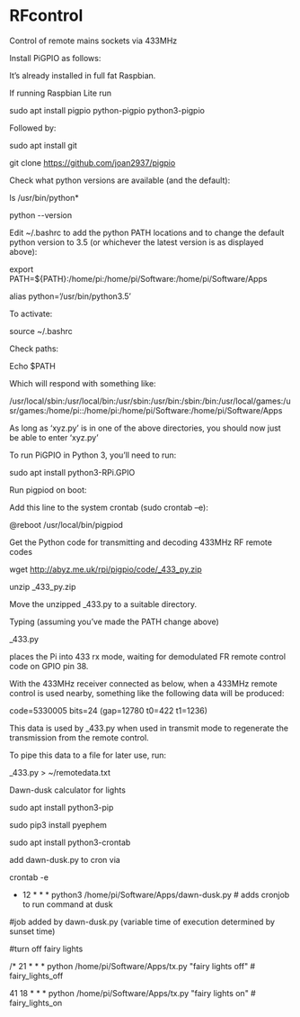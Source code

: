 # RFcontrol
Control of remote mains sockets via 433MHz

Install PiGPIO as follows:

It’s already installed in full fat Raspbian.

If running Raspbian Lite run 

  sudo apt install pigpio python-pigpio python3-pigpio

Followed by:

  sudo apt install git
  
  git clone https://github.com/joan2937/pigpio

Check what python versions are available (and the default):

  ls /usr/bin/python*

  python --version
 
Edit ~/.bashrc to add the python PATH locations and to change the default python version to 3.5 (or whichever the latest version is as displayed above):

export PATH=${PATH}:/home/pi:/home/pi/Software:/home/pi/Software/Apps

alias python=’/usr/bin/python3.5’

To activate:

source ~/.bashrc

Check paths:

Echo $PATH

Which will respond with something like:

/usr/local/sbin:/usr/local/bin:/usr/sbin:/usr/bin:/sbin:/bin:/usr/local/games:/usr/games:/home/pi::/home/pi:/home/pi/Software:/home/pi/Software/Apps

As long as ‘xyz.py’ is in one of the above directories, you should now just be able to enter ‘xyz.py’

To run PiGPIO in Python 3, you’ll need to run:

sudo apt install python3-RPi.GPIO

Run pigpiod on boot:

Add this line to the system crontab (sudo crontab –e): 

@reboot /usr/local/bin/pigpiod

Get the Python code for transmitting and decoding 433MHz RF remote codes


wget http://abyz.me.uk/rpi/pigpio/code/_433_py.zip

unzip _433_py.zip

Move the unzipped _433.py to a suitable directory.

Typing (assuming you’ve made the PATH change above)

_433.py 

places the Pi into 433 rx mode, waiting for demodulated FR remote control code on GPIO pin 38.

With the 433MHz receiver connected as below, when a 433MHz remote control is used nearby, something like the following data will be produced:

code=5330005 bits=24 (gap=12780 t0=422 t1=1236)

This data is used by _433.py when used in transmit mode to regenerate the transmission from the remote control.

To pipe this data to a file for later use, run:

_433.py > ~/remotedata.txt 


Dawn-dusk calculator for lights

sudo apt install python3-pip

sudo pip3 install pyephem

sudo apt install python3-crontab

add dawn-dusk.py to cron via 

crontab -e

* 12 * * * python3 /home/pi/Software/Apps/dawn-dusk.py # adds cronjob to run command at dusk

#job added by dawn-dusk.py (variable time of execution determined by sunset time)

#turn off fairy lights

/* 21 * * * python /home/pi/Software/Apps/tx.py "fairy lights off" # fairy_lights_off

41 18 * * * python /home/pi/Software/Apps/tx.py "fairy lights on" # fairy_lights_on
